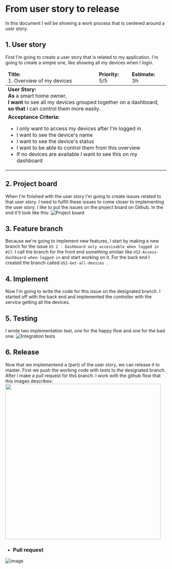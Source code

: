 # From user story to release
In this document I will be showing a work process that is centered around a user story.

## 1. User story
First I'm going to create a user story that is related to my application. I'm going to create a simple one, like showing all my devices when I login.
<table>
  <thead>
    <tr>
      <td><b>Title:</b> <br>1. Overview of my devices</td>
      <td><b>Priority:</b> <br> 5/5</td>
      <td><b>Estimate:</b> <br> 3h</td>
    </tr>
  </thead>
  <tbody>
    <tr>
      <td colspan="3">
        <b>User Story:</b><br> 
        <b>As</b> a smart home owner, <br>
        <b>I want</b> to see all my devices grouped together on a dashboard, <br>
        <b>so that</b> I can control them more easily.</td>
    </tr>
    <tr>
      <td colspan="3">
        <b>Acceptance Criteria:</b><br>
          <ul>
            <li>I only want to access my devices after I'm logged in</li>
            <li>I want to see the device's name</li>
            <li>I want to see the device's status</li>
            <li>I want to be able to control them from this overview</li>
            <li>If no devices are available I want to see this on my dashboard</li>
          </ul>
        </td>
    </tr>
  </tbody>
</table>



## 2. Project board
When I'm finished with the user story I'm going to create issues related to that user story. I need to fulfill these issues to come closer to implementing the user story. I like to put the issues on the project board on Github. In the end it'll look like this:
![Project board](https://user-images.githubusercontent.com/73555911/150214003-1750f910-7017-4dc0-92e3-47033b073b20.png)

## 3. Feature branch
Because we're going to implement new features, I start by making a new branch for the issue `US 2 - Dashboard only accesisable when logged in #17`. I call the branch for the front end something similair like `US2-Access-dashboard-when-logged-in` and start working on it. For the back end I created the branch called `US2-Get-all-devices
`.


## 4. Implement
Now I'm going to write the code for this issue on the designated branch. I started off with the back end and implemented the controller with the service getting all the devices. 




## 5. Testing
I wrote two implementation test, one for the happy flow and one for the bad one:
![Integration tests](https://user-images.githubusercontent.com/73555911/150333206-4bc2b90f-0e23-42c5-83ed-db085e03fce9.png)




## 6. Release
Now that we implementend a (part) of the user story, we can release it to master. First we push the working code with tests to the designated branch. After I make a pull request for this branch. I work with the github flow that this images describes:
<img src="https://i.postimg.cc/rwwdRDGc/Github-flow.png" width="485"/>


* ### Pull request
![image](https://user-images.githubusercontent.com/73555911/150332125-fbc55cb3-0794-49e0-8564-9a36e98a70c7.png)


